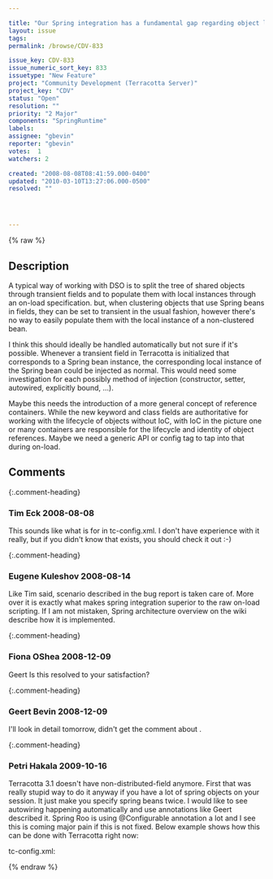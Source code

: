 ```yaml
---

title: "Our Spring integration has a fundamental gap regarding object lifecycle support"
layout: issue
tags: 
permalink: /browse/CDV-833

issue_key: CDV-833
issue_numeric_sort_key: 833
issuetype: "New Feature"
project: "Community Development (Terracotta Server)"
project_key: "CDV"
status: "Open"
resolution: ""
priority: "2 Major"
components: "SpringRuntime"
labels: 
assignee: "gbevin"
reporter: "gbevin"
votes:  1
watchers: 2

created: "2008-08-08T08:41:59.000-0400"
updated: "2010-03-10T13:27:06.000-0500"
resolved: ""




---
```


{% raw %}

## Description

<div markdown="1" class="description">

A typical way of working with DSO is to split the tree of shared objects through transient fields and to populate them with local instances through an on-load specification. but, when clustering objects that use Spring beans in fields, they can be set to transient in the usual fashion, however there's no way to easily populate them with the local instance of a non-clustered bean.

I think this should ideally be handled automatically but not sure if it's possible. Whenever a transient field in Terracotta is initialized that corresponds to a Spring bean instance, the corresponding local instance of the Spring bean could be injected as normal. This would need some investigation for each possibly method of injection (constructor, setter, autowired, explicitly bound, ...).

Maybe this needs the introduction of a more general concept of reference containers. While the new keyword and class fields are authoritative for working with the lifecycle of objects without IoC, with IoC in the picture one or many containers are responsible for the lifecycle and identity of object references. Maybe we need a generic API or config tag to tap into that during on-load.

</div>

## Comments


{:.comment-heading}
### **Tim Eck** <span class="date">2008-08-08</span>

<div markdown="1" class="comment">

This sounds like what <non-distributed-field> is for in tc-config.xml. I don't have experience with it really, but if you didn't know that exists, you should check it out :-) 


</div>


{:.comment-heading}
### **Eugene Kuleshov** <span class="date">2008-08-14</span>

<div markdown="1" class="comment">

Like Tim said, scenario described in the bug report is taken care of. More over it is exactly what makes spring integration superior to the raw on-load scripting. If I am not mistaken, Spring architecture overview on the wiki describe how it is implemented.

</div>


{:.comment-heading}
### **Fiona OShea** <span class="date">2008-12-09</span>

<div markdown="1" class="comment">

Geert
Is this resolved to your satisfaction?


</div>


{:.comment-heading}
### **Geert Bevin** <span class="date">2008-12-09</span>

<div markdown="1" class="comment">

I'll look in detail tomorrow, didn't get the comment about <non-distributed-field>.

</div>


{:.comment-heading}
### **Petri Hakala** <span class="date">2009-10-16</span>

<div markdown="1" class="comment">

Terracotta 3.1 doesn't have non-distributed-field anymore. First that was really stupid way to do it anyway if you have a lot of spring objects on your session. It just make you specify spring beans twice. I would like to see autowiring happening automatically and use annotations like Geert described it. Spring Roo is using @Configurable annotation a lot and I see this is coming major pain if this is not fixed. Below example shows how this can be done with Terracotta right now:

tc-config.xml:

 <on-load>
 <execute>
 <![CDATA[
 ServletRequestAttributes attrs = (ServletRequestAttributes) RequestContextHolder.getRequestAttributes();
 WebApplicationContext context = WebApplicationContextUtils.getWebApplicationContext(attrs.getRequest().getSession().getServletContext());
 context.getAutowireCapableBeanFactory().autowireBean(self);
 ]]>
 </execute>
 </on-load>


</div>



{% endraw %}
